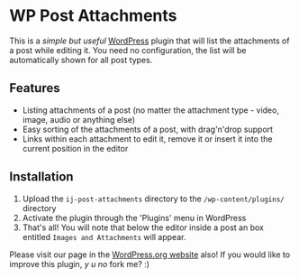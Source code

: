 WP Post Attachments
===================

This is a _simple but useful_ [WordPress](http://wordpress.org) plugin that will list the attachments of a post while editing it.
You need no configuration, the list will be automatically shown for all post types.

Features
---
* Listing attachments of a post (no matter the attachment type - video, image, audio or anything else)
* Easy sorting of the attachments of a post, with drag'n'drop support
* Links within each attachment to edit it, remove it or insert it into the current position in the editor

Installation
---
1. Upload the `ij-post-attachments` directory to the `/wp-content/plugins/` directory
1. Activate the plugin through the 'Plugins' menu in WordPress
1. That's all! You will note that below the editor inside a post an box entitled `Images and Attachments` will appear.

Please visit our page in the [WordPress.org website](http://wordpress.org/extend/plugins/ij-post-attachments) also!
If you would like to improve this plugin, _y u no_ fork me? :)
